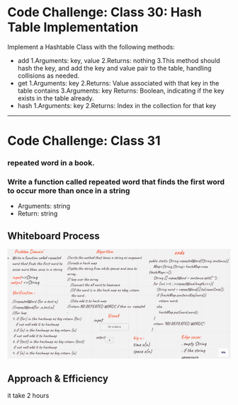 
# Code Challenge: Class 30: Hash Table Implementation
Implement a Hashtable Class with the following methods:

* add
  1.Arguments: key, value
  2.Returns: nothing
  3.This method should hash the key, and add the key and value pair to the table, handling collisions as needed.
* get
  1.Arguments: key
  2.Returns: Value associated with that key in the table
    contains
  3.Arguments: key
   Returns: Boolean, indicating if the key exists in the table already.
* hash
  1.Arguments: key
  2.Returns: Index in the collection for that key
********************************************************************************************************

# Code Challenge: Class 31
### repeated word in a book.
### Write a function called repeated word that finds the first word to occur more than once in a string
* Arguments: string
* Return: string

## Whiteboard Process
<!-- Embedded whiteboard image -->
![](../img/ch31.png)
## Approach & Efficiency
<!-- What approach did you take? Why? What is the Big O space/time for this approach? -->
it take 2 hours
